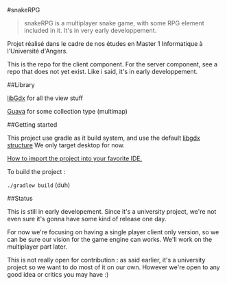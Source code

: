 #snakeRPG

>snakeRPG is a multiplayer snake game, with some RPG element included in it. It's in very early developpement.

Projet réalisé dans le cadre de nos études en Master 1 Informatique à l'Université d'Angers.

This is the repo for the client component. For the server component, see a repo that does not yet exist.
Like i said, it's in early developpement.

##Library

[libGdx](https://libgdx.badlogicgames.com/) for all the view stuff

[Guava](https://github.com/google/guava) for some collection type (multimap)

##Getting started

This project use gradle as it build system, and use the default [libgdx structure](https://libgdx.badlogicgames.com/documentation/gettingstarted/Creating%20Projects.html#structure-of-libgdx-projects)
We only target desktop for now.

[How to import the project into your favorite IDE.](https://libgdx.badlogicgames.com/documentation/gettingstarted/Importing%20into%20IDE.html)

To build the project :

`./gradlew build` (duh)

##Status

This is still in early developement. Since it's a university project, we're not even sure it's gonna have some kind of release one day.

For now we're focusing on having a single player client only version, so we can be sure our vision for the game engine can works. We'll work on the multiplayer part later.

This is not really open for contribution : as said earlier, it's a university project so we want to do most of it on our own. However we're open to any good idea or critics you may have :)